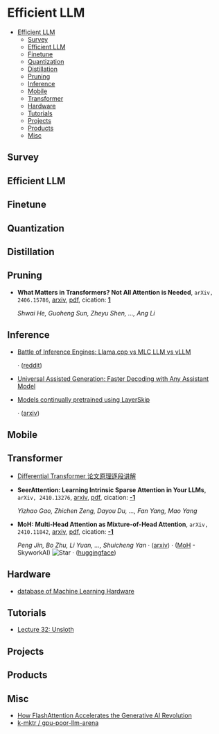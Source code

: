 # Efficient LLM

- [Efficient LLM](#efficient-llm)
  - [Survey](#survey)
  - [Efficient LLM](#efficient-llm-1)
  - [Finetune](#finetune)
  - [Quantization](#quantization)
  - [Distillation](#distillation)
  - [Pruning](#pruning)
  - [Inference](#inference)
  - [Mobile](#mobile)
  - [Transformer](#transformer)
  - [Hardware](#hardware)
  - [Tutorials](#tutorials)
  - [Projects](#projects)
  - [Products](#products)
  - [Misc](#misc)


## Survey


## Efficient LLM


## Finetune


## Quantization


## Distillation


## Pruning

- **What Matters in Transformers? Not All Attention is Needed**, `arXiv, 2406.15786`, [arxiv](http://arxiv.org/abs/2406.15786v6), [pdf](http://arxiv.org/pdf/2406.15786v6.pdf), cication: [**1**](https://scholar.google.com/scholar?cites=18204847320375312044&as_sdt=2005&sciodt=0,5&hl=en&oe=ASCII)

	 *Shwai He, Guoheng Sun, Zheyu Shen, ..., Ang Li*

## Inference

- [Battle of Inference Engines: Llama.cpp vs MLC LLM vs vLLM](https://buttondown.com/ainews/archive/ainews-not-much-happened-this-weekend-2670/)

	 · ([reddit](https://www.reddit.com/gallery/1gdccyr))
- [Universal Assisted Generation: Faster Decoding with Any Assistant Model](https://huggingface.co/blog/universal_assisted_generation)
- [Models continually pretrained using LayerSkip](https://huggingface.co/collections/facebook/layerskip-666b25c50c8ae90e1965727a)

	 · ([arxiv](https://arxiv.org/abs/2404.16710))

## Mobile


## Transformer

- [Differential Transformer 论文原理逐段讲解](https://www.bilibili.com/video/BV1Jq1PYPEYG/)
- **SeerAttention: Learning Intrinsic Sparse Attention in Your LLMs**, `arXiv, 2410.13276`, [arxiv](http://arxiv.org/abs/2410.13276v2), [pdf](http://arxiv.org/pdf/2410.13276v2.pdf), cication: [**-1**](None)

	 *Yizhao Gao, Zhichen Zeng, Dayou Du, ..., Fan Yang, Mao Yang*
- **MoH: Multi-Head Attention as Mixture-of-Head Attention**, `arXiv, 2410.11842`, [arxiv](http://arxiv.org/abs/2410.11842v1), [pdf](http://arxiv.org/pdf/2410.11842v1.pdf), cication: [**-1**](None)

	 *Peng Jin, Bo Zhu, Li Yuan, ..., Shuicheng Yan* · ([arxiv](https://arxiv.org/pdf/2410.11842)) · ([MoH](https://github.com/SkyworkAI/MoH) - SkyworkAI) ![Star](https://img.shields.io/github/stars/SkyworkAI/MoH.svg?style=social&label=Star) · ([huggingface](https://huggingface.co/collections/Chat-UniVi/moh-66f4277375c1c1b2ad61a2c1))

## Hardware

- [database of Machine Learning Hardware](https://x.com/EpochAIResearch/status/1849135255833158124)

## Tutorials

- [Lecture 32: Unsloth](https://www.youtube.com/watch?v=hfb_AIhDYnA)

## Projects


## Products


## Misc

- [How FlashAttention Accelerates the Generative AI Revolution](https://www.youtube.com/watch?v=gBMO1JZav44)
- [k-mktr / gpu-poor-llm-arena](https://huggingface.co/spaces/k-mktr/gpu-poor-llm-arena/tree/main)